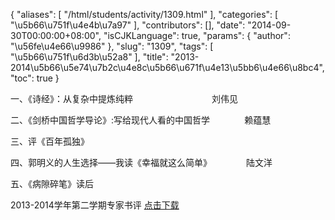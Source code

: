 {
    "aliases": [
        "/html/students/activity/1309.html"
    ],
    "categories": [
        "\u5b66\u751f\u4e4b\u7a97"
    ],
    "contributors": [],
    "date": "2014-09-30T00:00:00+08:00",
    "isCJKLanguage": true,
    "params": {
        "author": "\u56fe\u4e66\u9986"
    },
    "slug": "1309",
    "tags": [
        "\u5b66\u751f\u6d3b\u52a8"
    ],
    "title": "2013-2014\u5b66\u5e74\u7b2c\u4e8c\u5b66\u671f\u4e13\u5bb6\u4e66\u8bc4",
    "toc": true
}

一、《诗经》：从复杂中提炼纯粹                                刘伟见




二、《剑桥中国哲学导论》:写给现代人看的中国哲学              赖蕴慧




三、评《百年孤独》




四、郭明义的人生选择——我读《幸福就这么简单》              陆文洋




五、《病隙碎笔》读后




  






2013-2014学年第二学期专家书评 [点击下载](http://tfls.tj.edu.cn/images/soft/140930/1-1409301J613A9.docx)  




